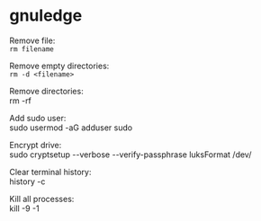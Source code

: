 # gnuledge

Remove file:\
`rm filename`

Remove empty directories:\
`rm -d <filename>`

Remove directories:\
rm -rf <filename>

Add sudo user:\
sudo usermod -aG adduser sudo <username>

Encrypt drive:\
sudo cryptsetup --verbose --verify-passphrase luksFormat /dev/<partiton>

Clear terminal history:\
history -c

Kill all processes:\
kill -9 -1
